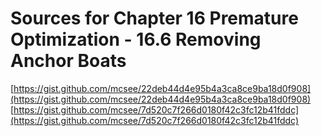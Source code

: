 # Sources for Chapter 16 Premature Optimization - 16.6 Removing Anchor Boats

[https://gist.github.com/mcsee/22deb44d4e95b4a3ca8ce9ba18d0f908](https://gist.github.com/mcsee/22deb44d4e95b4a3ca8ce9ba18d0f908)
[https://gist.github.com/mcsee/7d520c7f266d0180f42c3fc12b41fddc](https://gist.github.com/mcsee/7d520c7f266d0180f42c3fc12b41fddc)